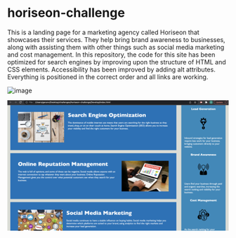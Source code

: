 # horiseon-challenge

This is a landing page for a marketing agency called Horiseon that showcases their services. They help bring brand awareness to businesses, along with assisting them with other things such as social media marketing and cost management. In this repository, the code for this site has been optimized for search engines by improving upon the structure of HTML and CSS elements. Accessibility has been improved by adding alt attributes. Everything is positioned in the correct order and all links are working. 

![image](./develop/assets/images/screenshot.jpg)

![image](./develop/assets/images/screenshot2.jpg)